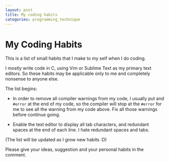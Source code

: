 ```yaml
---
layout: post
title: My coding habits
categories: programming_technique
---
```


# My Coding Habits

This is a list of small habits that I make to my self when I do coding.

I mostly write code in C, using Vim or Sublime Text as my primary text editors. So these habits may be applicable only to me and completely nonsense to anyone else.

The list begins:
- In order to remove all compiler warnings from my code, I usually put and `#error` at the end of my code, so the compiler will stop at the `#error` for me to see all the warning from my code above. Fix all those warnings before continue going.
 
- Enable the text editor to display all tab characters, and redundant spaces at the end of each line. I hate redundant spaces and tabs.

(The list will be updated as I grow new habits :D)

Please give your ideas, suggestion and your personal habits in the comment.
